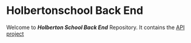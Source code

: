 # Holbertonschool Back End

Welcome to **_Holberton School Back End_** Repository. It contains the [API project](https://github.com/SvitLanaPavl/holbertonschool-back-end/tree/main/api)
